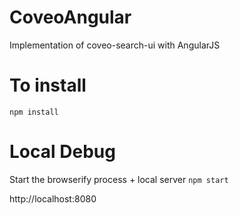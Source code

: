 # CoveoAngular
Implementation of coveo-search-ui with AngularJS

# To install
`npm install`

# Local Debug

Start the browserify process + local server
`npm start`

http://localhost:8080
